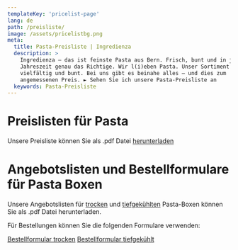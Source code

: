 ```yaml
---
templateKey: 'pricelist-page'
lang: de
path: /preisliste/
image: /assets/pricelistbg.png
meta:
  title: Pasta-Preisliste | Ingredienza 
  description: >
    Ingredienza – das ist feinste Pasta aus Bern. Frisch, bunt und in jeder
    Jahreszeit genau das Richtige. Wir l(i)eben Pasta. Unser Sortiment ist
    vielfältig und bunt. Bei uns gibt es beinahe alles – und dies zum
    angemessenen Preis. ► Sehen Sie ich unsere Pasta-Preisliste an
  keywords: Pasta-Preisliste 
---
```


# Preislisten für Pasta

Unsere Preisliste können Sie als .pdf Datei [herunterladen](/assets/preisliste.pdf)

# Angebotslisten und Bestellformulare für Pasta Boxen

Unsere Angebotslisten für [trocken](/assets/Angebotsliste_Pasta-Box_PT.pdf) und [tiefgekühlten](/assets/Angebotsliste_Pasta-Box_TK.pdf) Pasta-Boxen können Sie als .pdf Datei herunterladen.

Für Bestellungen können Sie die folgenden Formulare verwenden:

[Bestellformular trocken](/assets/Bestellformular_Pasta-Box_PT.pdf) [Bestellformular tiefgekühlt](/assets/Bestellformular_Pasta-Box_TK.pdf)
